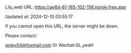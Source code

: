 Lily_web URL: https://ae6d-61-165-102-156.ngrok-free.app

Updated at: 2024-12-10 03:55:17

If you cannot open this URL, the server might be down.

Please contact: 

goley04@foxmail.com Or Wechat:GL_yeaH